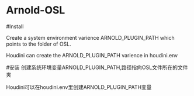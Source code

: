 # Arnold-OSL


#Install

Create a system environment varience ARNOLD_PLUGIN_PATH which points to the folder of OSL.

Houdini can create the ARNOLD_PLUGIN_PATH varience in houdini.env

#安装
创建系统环境变量ARNOLD_PLUGIN_PATH,路径指向OSL文件所在的文件夹

Houdini可以在houdini.env里创建ARNOLD_PLUGIN_PATH变量

